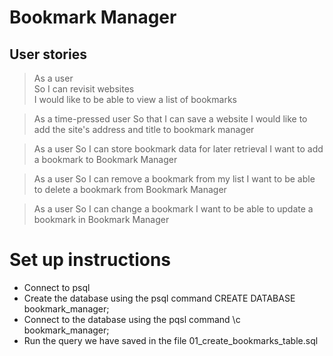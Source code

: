 # Bookmark Manager

## User stories

> As a user  
> So I can revisit websites  
> I would like to be able to view a list of bookmarks

> As a time-pressed user
> So that I can save a website
> I would like to add the site's address and title to bookmark manager

> As a user
> So I can store bookmark data for later retrieval
> I want to add a bookmark to Bookmark Manager

> As a user
> So I can remove a bookmark from my list
> I want to be able to delete a bookmark from Bookmark Manager

> As a user
> So I can change a bookmark
> I want to be able to update a bookmark in Bookmark Manager 

# Set up instructions

- Connect to psql
- Create the database using the psql command CREATE DATABASE bookmark_manager;
- Connect to the database using the pqsl command \c bookmark_manager;
- Run the query we have saved in the file 01_create_bookmarks_table.sql